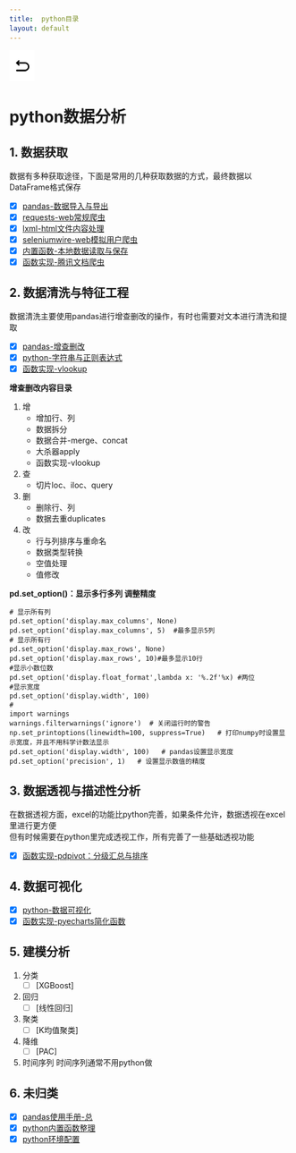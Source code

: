 ```yaml
---
title:  python目录
layout: default
---
```

[![返回](/assets/images/back.png)](../../../../)

# python数据分析

## 1. 数据获取

数据有多种获取途径，下面是常用的几种获取数据的方式，最终数据以DataFrame格式保存

- [x] [pandas-数据导入与导出](../../../../2022/07/04/Python_Pandas_DataIO.html)
- [x] [requests-web常规爬虫](../../../../2022/07/25/Python_Requests.html)
- [x] [lxml-html文件内容处理](../../../../2022/07/25/Python_Lxml.html)
- [x] [seleniumwire-web模拟用户爬虫](../../../../2022/07/25/Python_Seleniumwire.html)
- [x] [内置函数-本地数据读取与保存](../../../../2022/08/01/Python_Built-in-functions_LocalDataIO.html)
- [x] [函数实现-腾讯文档爬虫](../../../../2022/08/02/Python_Self-build-functions_DocqqAPI.html)

## 2. 数据清洗与特征工程

数据清洗主要使用pandas进行增查删改的操作，有时也需要对文本进行清洗和提取

- [x] [pandas-增查删改](../../../../2022/08/04/Python_Pandas_CRUD.html)
- [x] [python-字符串与正则表达式](../../../../2022/08/05/Python_Re_StrAndReg.html)
- [x] [函数实现-vlookup](../../../../2022/08/06/Python_Self-build-functions_Nbvlookup.html)

**增查删改内容目录**

1. 增
   - 增加行、列
   - 数据拆分
   - 数据合并-merge、concat
   - 大杀器apply
   - 函数实现-vlookup
2. 查
   - 切片loc、iloc、query
3. 删
   - 删除行、列
   - 数据去重duplicates
4. 改
   - 行与列排序与重命名
   - 数据类型转换
   - 空值处理
   - 值修改

**pd.set_option()：显示多行多列 调整精度**  

```
# 显示所有列
pd.set_option('display.max_columns', None)
pd.set_option('display.max_columns', 5)  #最多显示5列
# 显示所有行
pd.set_option('display.max_rows', None)
pd.set_option('display.max_rows', 10)#最多显示10行
#显示小数位数
pd.set_option('display.float_format',lambda x: '%.2f'%x) #两位
#显示宽度
pd.set_option('display.width', 100)
#
import warnings
warnings.filterwarnings('ignore')  # 关闭运行时的警告
np.set_printoptions(linewidth=100, suppress=True)   # 打印numpy时设置显示宽度，并且不用科学计数法显示
pd.set_option('display.width', 100)   # pandas设置显示宽度
pd.set_option('precision', 1)   # 设置显示数值的精度
```

## 3. 数据透视与描述性分析

在数据透视方面，excel的功能比python完善，如果条件允许，数据透视在excel里进行更方便  
但有时候需要在python里完成透视工作，所有完善了一些基础透视功能

- [x] [函数实现-pdpivot：分级汇总与排序](../../../../2022/08/10/Python_Self-build-functions_Pdpivot.html)

## 4. 数据可视化

- [x] [python-数据可视化](../../../../2022/08/15/Python_Matplotlib.html)
- [x] [函数实现-pyecharts简化函数](../../../../2022/08/15/Python_Pyecharts.html)

## 5. 建模分析

1. 分类
   - [ ] [XGBoost]
2. 回归
   - [ ] [线性回归]
3. 聚类
   - [ ] [K均值聚类]
4. 降维
   - [ ] [PAC]
5. 时间序列
时间序列通常不用python做

## 6. 未归类

- [x] [pandas使用手册-总](../../../../2022/06/02/Python_Pandas_Note.html)
- [x] [python内置函数整理](../../../../2022/08/03/Python-Built-in-functions_Note.html)
- [x] [python环境配置](../../../../2022/09/16/Python_env.html)